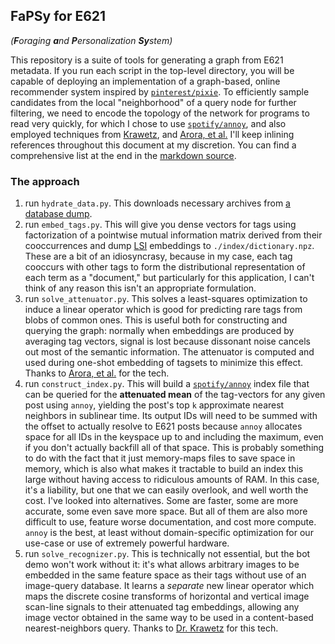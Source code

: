 ## FaPSy for E621

_(**F**oraging **a**nd **P**ersonalization **Sy**stem)_

This repository is a suite of tools for generating a graph from E621 metadata.
If you run each script in the top-level directory, you will be capable of
deploying an implementation of a graph-based, online recommender system
inspired by [`pinterest/pixie`][pixie]. To efficiently sample candidates from
the local "neighborhood" of a query node for further filtering, we need to
encode the topology of the network for programs to read very quickly, for which
I chose to use [`spotify/annoy`][annoy], and also employed techniques from
[Krawetz][phash], and [Arora, et al.][alacarte] I'll keep inlining references
throughout this document at my discretion. You can find a comprehensive list at
the end in the [markdown source][this].

### The approach

1. run `hydrate_data.py`. This downloads necessary archives from
   [a database dump][db_export].
2. run `embed_tags.py`. This will give you dense vectors for tags using
   factorization of a pointwise mutual information matrix derived from their
   cooccurrences and dump [LSI][stop_using_word2vec] embeddings to
   `./index/dictionary.npz`. These are a bit of an idiosyncrasy, because in
   my case, each tag cooccurs with other tags to form the distributional
   representation of each term as a "document," but particularly for this
   application, I can't think of any reason this isn't an appropriate
   formulation.
3. run `solve_attenuator.py`. This solves a least-squares optimization to
   induce a linear operator which is good for predicting rare tags from blobs
   of common ones. This is useful both for constructing and querying the graph:
   normally when embeddings are produced by averaging tag vectors, signal is
   lost because dissonant noise cancels out most of the semantic information.
   The attenuator is computed and used during one-shot embedding of tagsets to
   minimize this effect. Thanks to [Arora, et al.][alacarte] for the tech.
4. run `construct_index.py`. This will build a [`spotify/annoy`][annoy] index
   file that can be queried for the **attenuated mean** of the tag-vectors for
   any given post using `annoy`, yielding the post's top `k` approximate nearest
   neighbors in sublinear time. Its output IDs will need to be summed with the
   offset to actually resolve to E621 posts because `annoy` allocates space for
   all IDs in the keyspace up to and including the maximum, even if you don't
   actually backfill all of that space. This is probably something to do with
   the fact that it just memory-maps files to save space in memory, which is
   also what makes it tractable to build an index this large without having
   access to ridiculous amounts of RAM. In this case, it's a liability, but one
   that we can easily overlook, and well worth the cost. I've looked into
   alternatives. Some are faster, some are more accurate, some even save more
   space. But all of them are also more difficult to use, feature worse
   documentation, and cost more compute. `annoy` is the best, at least without
   domain-specific optimization for our use-case or use of extremely powerful
   hardware.
5. run `solve_recognizer.py`. This is technically not essential, but the bot
   demo won't work without it: it's what allows arbitrary images to be embedded
   in the same feature space as their tags without use of an image-query
   database. It learns a _separate_ new linear operator which maps the discrete
   cosine transforms of horizontal and vertical image scan-line signals to their
   attenuated tag embeddings, allowing any image vector obtained in the same way
   to be used in a content-based nearest-neighbors query. Thanks to
   [Dr. Krawetz][phash] for this tech.

[alacarte]: http://www.offconvex.org/2018/09/18/alacarte/
[annoy]: https://github.com/spotify/annoy
[db_export]: https://e621.net/db_export/
[pixie]: https://medium.com/pinterest-engineering/introducing-pixie-an-advanced-graph-based-recommendation-system-e7b4229b664b
[phash]: http://www.hackerfactor.com/blog/index.php?/archives/432-Looks-Like-It.html
[stop_using_word2vec]: https://multithreaded.stitchfix.com/blog/2017/10/18/stop-using-word2vec/
[this]: https://raw.githubusercontent.com/kavorite/FaPSy/main/README.md
